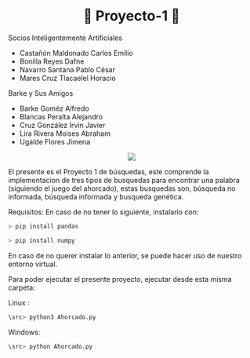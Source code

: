 <div align="center">

# 📑 **Proyecto-1** 📎


</div>





Socios Inteligentemente Artificiales
- Castañón Maldonado Carlos Emilio
- Bonilla Reyes Dafne
- Navarro Santana Pablo César
- Mares Cruz Tlacaelel Horacio

Barke y Sus Amigos  
- Barke Goméz Alfredo
- Blancas Peralta Alejandro
- Cruz González Irvin Javier 
- Lira Rivera Moises Abraham
- Ugalde Flores Jimena

<div align="center">

[![](https://media.giphy.com/media/v1.Y2lkPTc5MGI3NjExaGFwNTljMDA2eTkzbDBmY3o0YjQ5aWdqemJhcWlhenZuajBldXJkMyZlcD12MV9pbnRlcm5hbF9naWZfYnlfaWQmY3Q9Zw/ybQIv0CsYm1XY9A8Dm/giphy.gif)](https://www.youtube.com/watch?v=dQw4w9WgXcQ)

</div>

El presente es el Proyecto 1 de búsquedas, este comprende la implementacion de tres tipos de busquedas para encontrar una palabra (siguiendo el juego del ahorcado),
estas busquedas son, búsqueda no informada, búsqueda informada y busqueda genética.

Requisitos:
En caso de no tener lo siguiente, instalarlo con:

```C
> pip install pandas
```

```C
> pip install numpy
```

En caso de no querer instalar lo anterior, se puede hacer uso de nuestro entorno virtual.

Para poder ejecutar el presente proyecto, ejecutar desde esta misma carpeta:

Linux  : 

```Haskell
\src> python3 Ahorcado.py
```

Windows:  

```Python
\src> python Ahorcado.py
```

